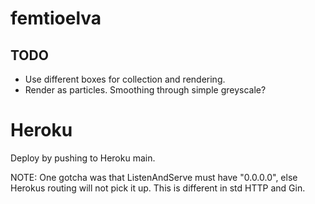 # femtioelva

## TODO

- Use different boxes for collection and rendering.
- Render as particles.
  Smoothing through simple greyscale?

# Heroku

Deploy by pushing to Heroku main.

NOTE: One gotcha was that ListenAndServe must have "0.0.0.0", else Herokus routing will not pick it up.
This is different in std HTTP and Gin.
